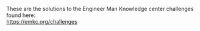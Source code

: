 These are the solutions to the Engineer Man Knowledge center challenges found here: <br>https://emkc.org/challenges